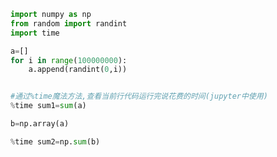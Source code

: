 
<BlogInfo id="48" title="18.time魔法方法" author="白日梦想猿" pv=0 read_times=0 pre_cost_time=0分10秒 category="numpy学习" tag_list="['numpy学习']" create_time="2020.04.24 17:14:01" update_time="2021.08.19 16:11:52" />

```python
import numpy as np
from random import randint
import time

a=[]
for i in range(100000000):
    a.append(randint(0,i))


#通过%time魔法方法,查看当前行代码运行完说花费的时间(jupyter中使用)
%time sum1=sum(a)

b=np.array(a)

%time sum2=np.sum(b)
```

